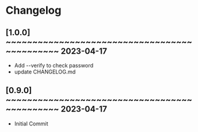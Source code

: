 # Changelog

## [1.0.0] ~~~~~~~~~~~~~~~~~~~~~~~~~~~~~~~~~~~~~~~~~~~~~ 2023-04-17
 - Add --verify to check password  
 - update CHANGELOG.md  

## [0.9.0] ~~~~~~~~~~~~~~~~~~~~~~~~~~~~~~~~~~~~~~~~~~~~~ 2023-04-17
 - Initial Commit  

